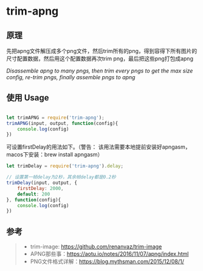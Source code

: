 # trim-apng

## 原理
先把apng文件解压成多个png文件，然后trim所有的png，得到容得下所有图片的尺寸配置数据，然后用这个配置数据再次trim png，最后把这些png打包成apng

*Disassemble apng to many pngs, then trim every pngs to get the max size config, re-trim pngs, finally assemble pngs to apng*

## 使用 Usage

```javascript

let trimAPNG = require('trim-apng');
trimAPNG(input, output, function(config){
    console.log(config)
})

```

可设置firstDelay的用法如下。（警告： 该用法需要本地提前安装好apngasm，macos下安装：brew install apngasm）

```javascript
let trimDelay = require('trim-apng').delay;

// 设置第一帧delay为2秒，其余帧delay都是0.2秒
trimDelay(input, output, {
    firstDelay: 2000,
    default: 200
}, function(config){
    console.log(config)
})

```

## 参考
> * trim-image: https://github.com/renanvaz/trim-image
> * APNG那些事：https://aotu.io/notes/2016/11/07/apng/index.html
> * PNG文件格式详解：https://blog.mythsman.com/2015/12/08/1/

